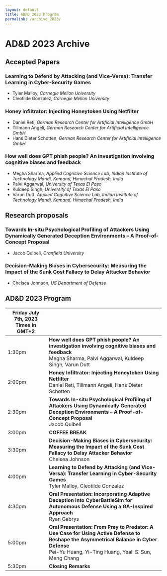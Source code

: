 ```yaml
---
layout: default
title: ADnD 2023 Program
permalink: /archive_2023/
---
```

# AD&D 2023 Archive

## Accepted Papers

### Learning to Defend by Attacking (and Vice-Versa): Transfer Learning in Cyber-Security Games
* Tyler Malloy, _Carnegie Mellon University_
* Cleotilde Gonzalez, _Carnegie Mellon University_

### Honey Infiltrator: Injecting Honeytoken Using Netfilter
* Daniel Reti, _German Research Center for Artificial Intelligence GmbH_
* Tillmann Angeli, _German Research Center for Artificial Intelligence GmbH_
* Hans Dieter Schotten, _German Research Center for Artificial Intelligence GmbH_

### How well does GPT phish people? An investigation involving cognitive biases and feedback
* Megha Sharma, _Applied Cognitive Science Lab, Indian Institute of Technology Mandi, Kamand, Himachal Pradesh, India_
* Palvi Aggarwal, _University of Texas El Paso_
* Kuldeep Singh, _University of Texas El Paso_
* Varun Dutt, _Applied Cognitive Science Lab, Indian Institute of Technology Mandi, Kamand, Himachal Pradesh, India_

## Research proposals

### Towards In-situ Psychological Profiling of Attackers Using Dynamically Generated Deception Environments – A Proof-of-Concept Proposal
* Jacob Quibell, _Cranfield University_

### Decision-Making Biases in Cybersecurity: Measuring the Impact of the Sunk Cost Fallacy to Delay Attacker Behavior
* Chelsea Johnson, _US Department of Defense_


## AD&D 2023 Program

| Friday July 7th, 2023 Times in GMT+2  ||
| ---- | ---- |
|1:30pm| **How well does GPT phish people? An investigation involving cognitive biases and feedback** <br>Megha Sharma, Palvi Aggarwal, Kuldeep Singh, Varun Dutt | [Slides](Megha_Sherma_ADND_Presentation.pdf) 
|2:00pm| **Honey Infiltrator: Injecting Honeytoken Using Netfilter** <br> Daniel Reti, Tillmann Angeli, Hans Dieter Schotten | 
|2:30pm| **Towards In-situ Psychological Profiling of Attackers Using Dynamically Generated Deception Environments – A Proof-of-Concept Proposal** <br>Jacob Quibell |
|3:00pm| **COFFEE BREAK** |
|3:30pm| **Decision-Making Biases in Cybersecurity: Measuring the Impact of the Sunk Cost Fallacy to Delay Attacker Behavior** <br>Chelsea Johnson |
|4:00pm| **Learning to Defend by Attacking (and Vice-Versa): Transfer Learning in Cyber-Security Games** <br> Tyler Malloy, Cleotilde Gonzalez | [Slides](Tyler_Malloy_Presentation.pdf) 
|4:30pm| **Oral Presentation: Incorporating Adaptive Deception into CyberBattleSim for Autonomous Defense Using a GA-Inspired Approach** <br> Ryan Gabrys|
|5:00pm| **Oral Presentation: From Prey to Predator: A Use Case for Using Active Defense to Reshape the Asymmetrical Balance in Cyber Defense** <br> Pei-Yu Huang, Yi-Ting Huang, Yeali S. Sun, Meng Chang | [Slides](Amanda_Huang_eurosp_2023_.pdf) 
|5:30pm| **Closing Remarks** |

<br>
<br>

